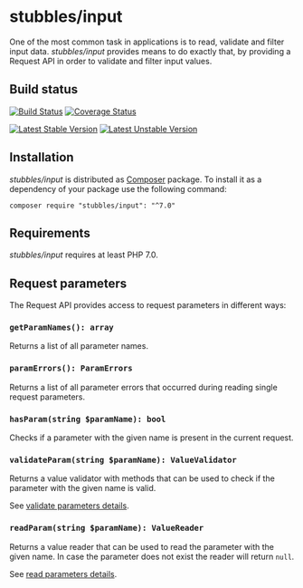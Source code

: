 stubbles/input
==============

One of the most common task in applications is to read, validate and filter
input data. _stubbles/input_ provides means to do exactly that, by providing a
Request API in order to validate and filter input values.


Build status
------------

[![Build Status](https://secure.travis-ci.org/stubbles/stubbles-input.png)](http://travis-ci.org/stubbles/stubbles-input)
[![Coverage Status](https://coveralls.io/repos/stubbles/stubbles-input/badge.png?branch=master)](https://coveralls.io/r/stubbles/stubbles-input?branch=master)

[![Latest Stable Version](https://poser.pugx.org/stubbles/input/version.png)](https://packagist.org/packages/stubbles/input)
[![Latest Unstable Version](https://poser.pugx.org/stubbles/input/v/unstable.png)](//packagist.org/packages/stubbles/input)


Installation
------------

_stubbles/input_ is distributed as [Composer](https://getcomposer.org/)
package. To install it as a dependency of your package use the following
command:

    composer require "stubbles/input": "^7.0"


Requirements
------------

_stubbles/input_ requires at least PHP 7.0.


Request parameters
------------------

The Request API provides access to request parameters in different ways:

### `getParamNames(): array`

Returns a list of all parameter names.

### `paramErrors(): ParamErrors`

Returns a list of all parameter errors that occurred during reading single
request parameters.

### `hasParam(string $paramName): bool`

Checks if a parameter with the given name is present in the current request.

### `validateParam(string $paramName): ValueValidator`

Returns a value validator with methods that can be used to check if the parameter
with the given name is valid.

See [validate parameters details](docs/validate_params.md).

### `readParam(string $paramName): ValueReader`

Returns a value reader that can be used to read the parameter with the given
name. In case the parameter does not exist the reader will return `null`.

See [read parameters details](docs/read_params.md).
